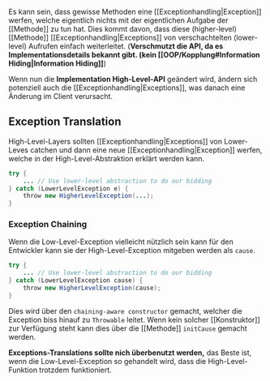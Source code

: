 Es kann sein, dass gewisse Methoden eine [[Exceptionhandling|Exception]] werfen, welche eigentlich nichts mit der eigentlichen Aufgabe der [[Methode]] zu tun hat. 
Dies kommt davon, dass diese (higher-level) [[Methode]] [[Exceptionhandling|Exceptions]] von verschachtelten (lower-level) Aufrufen einfach weiterleitet. (**Verschmutzt die API, da es Implementationsdetails bekannt gibt. (kein [[OOP/Kopplung#Information Hiding|Information Hiding]]**)

Wenn nun die **Implementation High-Level-API** geändert wird, ändern sich potenziell auch die [[Exceptionhandling|Exceptions]], was danach eine Änderung im Client verursacht.
## Exception Translation
High-Level-Layers sollten [[Exceptionhandling|Exceptions]] von Lower-Leves catchen und dann eine neue [[Exceptionhandling|Exception]] werfen, welche in der High-Level-Abstraktion erklärt werden kann.

```java
try {
    ... // Use lower-level abstraction to do our bidding
} catch (LowerLevelException e) {
    throw new HigherLevelException(...);
}
```

### Exception Chaining
Wenn die Low-Level-Exception vielleicht nützlich sein kann für den Entwickler kann sie der High-Level-Exception mitgeben werden als `cause`.
```java
try {
    ... // Use lower-level abstraction to do our bidding
} catch (LowerLevelException cause) {
    throw new HigherLevelException(cause);
}
```
Dies wird über den `chaining-aware constructor` gemacht, welcher die Exception biss hinauf zu `Throwable` leitet.
Wenn kein solcher [[Konstruktor]] zur Verfügung steht kann dies über die [[Methode]] `initCause` gemacht werden.

**Exceptions-Translations sollte nich überbenutzt werden,** das Beste ist, wenn die Low-Level-Exception so gehandelt wird, dass die High-Level-Funktion trotzdem funktioniert.